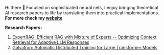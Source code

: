 Hi there 👋 Focused on sophisticated neural nets, I enjoy bringing theoretical AI research papers to life by translating them into practical implementations.
**For more check my [website](https://esmail-ibraheem.github.io/)** 

**Research Papers:**
1. [ExpertRAG: Efficient RAG with Mixture of Experts -- Optimizing Context Retrieval for Adaptive LLM Responses ](https://arxiv.org/abs/2504.08744)
2. [Galvatron: Automatic Distributed Training for Large Transformer Models](https://arxiv.org/abs/2504.03662)


<!--
**Esmail-ibraheem/Esmail-ibraheem** is a ✨ _special_ ✨ repository because its `README.md` (this file) appears on your GitHub profile.

Here are some ideas to get you started:

- 🔭 I’m currently working on ...
- 🌱 I’m currently learning ...
- 👯 I’m looking to collaborate on ...
- 🤔 I’m looking for help with ...
- 💬 Ask me about ...
- 📫 How to reach me: ...
- 😄 Pronouns: ...
- ⚡ Fun fact: ...
-->
